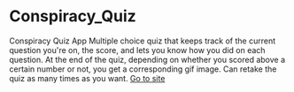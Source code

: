 # Conspiracy_Quiz
Conspiracy Quiz App
Multiple choice quiz that keeps track of the current question you're on, the score, and lets you know how you did on each question. At the end of the quiz, depending on whether you scored above a certain number or not, you get a corresponding gif image. Can retake the quiz as many times as you want.
[Go to site](https://jackie-code.github.io/Conspiracy_Quiz/)
